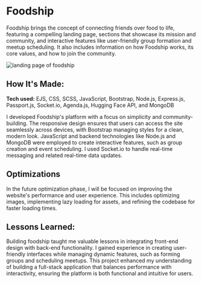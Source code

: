 # Foodship
Foodship brings the concept of connecting friends over food to life, featuring a compelling landing page, sections that showcase its mission and community, and interactive features like user-friendly group formation and meetup scheduling. It also includes information on how Foodship works, its core values, and how to join the community.

![landing page of foodship](https://u.cubeupload.com/rzagramonte/Screenshot20241218at.png)

## How It's Made:

**Tech used:** EJS, CSS, SCSS, JavaScript, Bootstrap, Node.js, Express.js, Passport.js, Socket.io, Agenda.js, Hugging Face API, and MongoDB

I developed Foodship's platform with a focus on simplicity and community-building. The responsive design ensures that users can access the site seamlessly across devices, with Bootstrap managing styles for a clean, modern look. JavaScript and backend technologies like Node.js and MongoDB were employed to create interactive features, such as group creation and event scheduling. I used Socket.io to handle real-time messaging and related real-time data updates.

## Optimizations

In the future optimization phase, I will be focused on improving the website's performance and user experience. This includes optimizing images, implementing lazy loading for assets, and refining the codebase for faster loading times.

## Lessons Learned:

Building foodship taught me valuable lessons in integrating front-end design with back-end functionality. I gained experience in creating user-friendly interfaces while managing dynamic features, such as forming groups and scheduling meetups. This project enhanced my understanding of building a full-stack application that balances performance with interactivity, ensuring the platform is both functional and intuitive for users.
